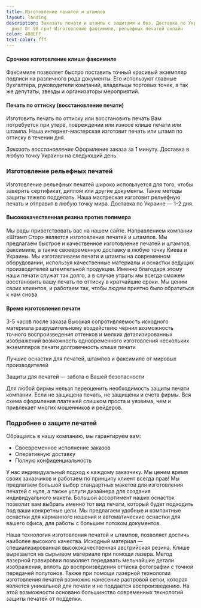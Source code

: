 ```yaml
---
title: Изготовление печатей и штампов
layout: landing
description: Заказать печати и штампы с защитами и без. Доставка по Украине - 1-2
  дня! От 90 грн! Изготовление факсимиле, рельефных печатей онлайн
color: 488EFF
text-color: fff
---
```



#### Срочное изготовление клише факсимиле ####

Факсимиле позволяет быстро поставить точный красивый экземпляр подписи на различного рода документы. Его используют главные бухгалтера, руководители компаний, владельцы торговых точек, а так же депутаты, звезды и организаторы мероприятий.


#### Печать по оттиску (восстановление печати) ####

Изготовить печать по оттиску или восстановить печать Вам потребуется при утере, повреждении или износе клише печати или штампа. Наша интернет-мастерская изготовит печать или штамп по оттиску в течении дня.

*Заказать восстановление*
Оформление заказа за 1 минуту. Доставка в любую точку Украины на следующий день.

### Изготовление рельефных печатей ###

Изготовление рельефных печатей широко используется для того, чтобы заверить сертификат, диплом или другие документы. Такие методы защиты тяжело подделать. Наша мастреская изготовит рельефную печать и отправит в любую точку мира. Доставка по Украине  — 1-2 дня.

#### Высококачественная резина против полимера ####

Мы рады приветствовать вас на нашем сайте.
Направлением компании «Штамп Стор» является изготовление печатей и штампов. Мы предлагаем быстрое и качественное изготовление печатей и штампов, факсимиле, а также своевременную доставку в любую точку Киева и Украины.
Мы изготавливаем печати и штампы на современном оборудовании, используя качественные материалы и оснастки ведущих производителей штемпельной продукции. Именно благодаря этому наши печати служат так долго, а в случае утраты мы всегда сможем восстановить вашу печать по оттиску в кратчайшие сроки.
Мы ценим своих клиентов, и работаем так, чтобы людям приятно было обратиться к нам снова.

#### Время изготовления печати ####
3-5 часов после заказа
Высокая сопротивляемость исходного материала разрушительному воздействию чернил
возможность точного воспроизведения оттенков и мелких детализированных изображений
возможность одновременного изготовления нескольких экземпляров печати
долговечность клише печати

Лучшие оснастки для печатей, штампов и факсимиле от мировых производителей

Защиты для печатей — забота о Вашей безопасности

Для любой фирмы нельзя переоценить необходимость защиты печати компании. Если не защищена печать, не защищены и счета фирмы. Вся схема оформления платежей слишком проста и уязвима, чем и привлекает многих мошенников и рейдеров.

### Подробнее о защите печатей ###

Обращаясь в нашу компанию, мы гарантируем вам:
- Своевременное исполнение заказов
- Оперативную доставку
- Полную конфиденциальность

У нас индивидуальный подход к каждому заказчику. Мы ценим время своих заказчиков и работаем по принципу клиент всегда прав!
Мы предлагаем большой выбор стандартных макетов для изготовления печатей с нуля, а также услуги дизайнера для создания индивидуального макета. Большой ассортимент наших оснасток позволит вам выбрать именно тот вид печати, который будет подходить под ваши конкретные цели. Мы предлагаем удобные и компактные оснастки для карманного ношения и автоматические оснастки для вашего офиса, для работы с большим потоком документов.

Наша технология изготовления печатей и штампов, позволяет достичь наиболее высокого качества. Исходный материал — специализированная высококачественная австрийская резина. Клише вырезается на сырьевом материале при помощи лазера. Метод лазерной гравировки позволяет передавать мельчайшие детали изображения, вплоть до воспроизведения оттиска фотографии с точной передачей полутонов. Также при помощи лазерной технологии изготовления печатей возможно нанесение растровой сетки, которая является уникальной для печати и не поддается воспроизведению. На этой возможности основано большинство современных технологий защиты печатей от подделки.

